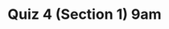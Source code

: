 ---
layout: two-column
title:  Quiz 4 (Section 1) 9am
type: quizzes
draft: 1
num: 4
due_date: 2023-12-06
---